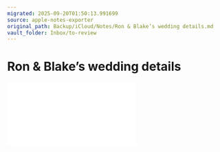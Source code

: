 ```yaml
---
migrated: 2025-09-20T01:50:13.991699
source: apple-notes-exporter
original_path: Backup/iCloud/Notes/Ron & Blake’s wedding details.md
vault_folder: Inbox/to-review
---
```

# Ron & Blake’s wedding details 



![Ron-&-Blake’s-wedding-details-0-Safari---Oct-11,-2019-at-1051-AM.pdf](attachments/Ron-&-Blake’s-wedding-details-0-Safari---Oct-11,-2019-at-1051-AM.pdf)